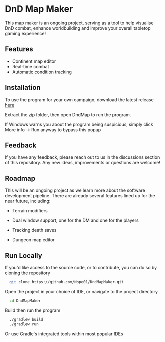 
# DnD Map Maker

This map maker is an ongoing project, serving as a tool to help visualise DnD combat, enhance worldbuilding and improve your overall tabletop gaming experience!



## Features

- Continent map editor
- Real-time combat 
- Automatic condition tracking


## Installation

To use the program for your own campaign, download the latest release [here](https://github.com/Nope01/DndMapMaker/releases/latest/download/DndMap.zip)

Extract the zip folder, then open DndMap to run the program.

If Windows warns you about the program being suspicious, simply click More info -> Run anyway to bypass this popup
    
## Feedback

If you have any feedback, please reach out to us in the discussions section of this repository. Any new ideas, improvements or questions are welcome!


## Roadmap

This will be an ongoing project as we learn more about the software development pipeline. There are already several features lined up for the near future, including: 
- Terrain modifiers

- Dual window support, one for the DM and one for the players

- Tracking death saves

- Dungeon map editor


## Run Locally

If you'd like access to the source code, or to contribute, you can do so by cloning the repository

```bash
  git clone https://github.com/Nope01/DndMapMaker.git
```

Open the project in your choice of IDE, or navigate to the project directory

```bash
  cd DndMapMaker
```

Build then run the program 

```bash
  ./gradlew build
  ./gradlew run
```
Or use Gradle's integrated tools within most popular IDEs

